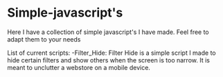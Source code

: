 # Simple-javascript's

 Here I have a collection of simple javascript's I have made. Feel free to adapt them to your needs

 List of current scripts:
    -Filter_Hide: Filter Hide is a simple script I made to hide certain filters and show others when the screen is too narrow. It is meant to unclutter a webstore on a mobile device.
